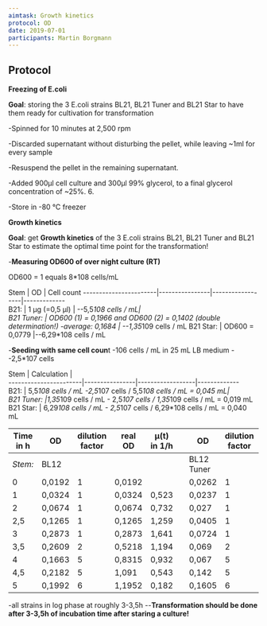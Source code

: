 ```yaml
---
aimtask: Growth kinetics  
protocol: OD  
date: 2019-07-01  
participants: Martin Borgmann 
---  
```


## Protocol  
  
**Freezing of E.coli**

**Goal**: storing  the 3 E.coli strains BL21, BL21 Tuner and BL21 Star to have them ready for cultivation for transformation

-Spinned for 10 minutes at 2,500 rpm

-Discarded supernatant without disturbing the pellet, while leaving ~1ml for every sample

-Resuspend the pellet in the remaining supernatant.

-Added 900μl cell culture and 300μl 99% glycerol, to a final glycerol concentration of ~25%. 6.

-Store in -80 °C freezer

  

**Growth kinetics**

**Goal**: get  **Growth kinetics**  of the 3 E.coli strains BL21, BL21 Tuner and BL21 Star to estimate the optimal time point for the transformation!  

-**Measuring OD600  of over night culture (RT)**

OD600 = 1 equals 8*108  cells/mL 
  
Stem | OD | Cell count 
-----------------------|----------------|------------------|-------------  
B21: | 1 µg (=0,5 µl) | --5,5*108 cells / mL|  
B21 Tuner: | OD600 (1) = 0,1966 and OD600 (2) = 0,1402 (double determination!) -average: 0,1684 | --1,35*109  cells / mL 
B21 Star: | OD600 = 0,0779 |--6,29*108 cells / mL

-**Seeding with same cell coun**t -106 cells / mL in 25 mL LB medium --2,5*107  cells

Stem | Calculation |  
-----------------------|----------------|------------------|-------------  
B21: | 5,5*108 cells / mL -2,5*107 cells /  5,5*108 cells / mL = 0,045 mL|  
B21 Tuner: |1,35*109  cells / mL - 2,5*107 cells /  1,35*109  cells / mL = 0,019 mL 
B21 Star: | 6,29*108 cells / mL - 2,5*107 cells /  6,29*108 cells / mL = 0,040 mL

Time in h|OD| dilution factor |real OD  |µ(t) in 1/h |  |OD| dilution factor |real OD  |µ(t) in 1/h ||OD| dilution factor |real OD  |µ(t) in 1/h |    
-----------------------|----------------|------------------|-------------|-------------|-------------|-------------|-------------|-------------|-------------|-------------|-------------|-------------|-------------|-------------|  
*Stem:*| BL12 |  ||  |  |BL12 Tuner||  ||  |  BL12 Star|
0 |0,0192  |1 | 0,0192 | |  |0,0262|1 | 0,0262 |||0,0199  | 1| 0,0199|. |
1 | 0,0324 | 1 |0,0324 |0,523||0,0237 | 1 |0,0237 |-0,100 |  |0,0283  | 1| 0,0283 |0,352|0,352|  |
2 |0,0674 | 1 | 0,0674 |0,732||0,027 | 1 |0,027 |0,130 |  |0,0557| 1 | 0,0557| 0,677 |. || |  |. | |  ||  | |  |. |
2,5 | 0,1265| 1 |0,1265 |1,259| | 0,0405| 1 |0,0405 |0,811 |  |0,092  |1 | 0,092|1,004 || |  |. | |  ||  | |  |. |
3 | 0,2873| 1 | 0,2873 |1,641 || 0,0724| 1 |0,0724|1,162 |  |0,217  | 1| 0,217|1,716 || |  |. | |  ||  | |  |. |
3,5 |0,2609 | 2 |0,5218|1,194||0,069 | 2 |0,138 |1,290 |  |0,1933  |2 | 0,3866|1,155 || |  |. | |  ||  | |  |. |
4 | 0,1663| 5 |0,8315 | 0,932 ||0,067 | 5 |0,335 | 1,774|  |0,1384  |5 | 0,692|1,164|| |  |. | |  ||  | |  |. |
4,5 |0,2182 | 5 |1,091|0,543||0,142 | 5 |0,71| 1,502|  |0,1759  | 5|0,8795 |0,480|| |  |. | |  ||  | |  |. |
5 |0,1992 | 6 |1,1952| 0,182|| 0,1605| 6 |0,963|0,610 |  |0,1843  | 6| 1,1058|0,458|| |  | | |  ||  | |  | |
  
  -all strains in log phase at roughly 3-3,5h --**Transformation should be done after 3-3,5h of incubation time after staring a culture!**


![<Beschreibung>](/labjournal-entries/images/Curves.JPG)

	 
